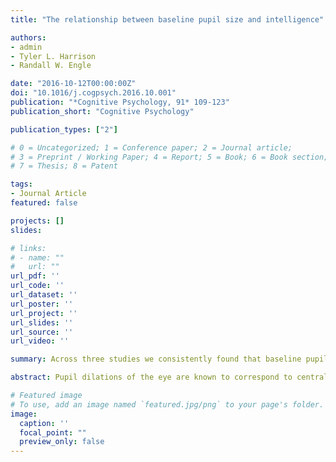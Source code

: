 ```yaml
---
title: "The relationship between baseline pupil size and intelligence"

authors:
- admin
- Tyler L. Harrison
- Randall W. Engle

date: "2016-10-12T00:00:00Z"
doi: "10.1016/j.cogpsych.2016.10.001"
publication: "*Cognitive Psychology, 91* 109-123"
publication_short: "Cognitive Psychology"

publication_types: ["2"]

# 0 = Uncategorized; 1 = Conference paper; 2 = Journal article;
# 3 = Preprint / Working Paper; 4 = Report; 5 = Book; 6 = Book section;
# 7 = Thesis; 8 = Patent

tags:
- Journal Article
featured: false

projects: []
slides: 

# links:
# - name: ""
#   url: ""
url_pdf: ''
url_code: ''
url_dataset: ''
url_poster: ''
url_project: ''
url_slides: ''
url_source: ''
url_video: ''

summary: Across three studies we consistently found that baseline pupil size was related to cognitive ability. In order to provide an explanation and suggestions for future research, we also consider our findings in the context of the underlying neural mechanisms involved.

abstract: Pupil dilations of the eye are known to correspond to central cognitive processes. However, the relationship between pupil size and individual differences in cognitive ability is not as well studied. A peculiar finding that has cropped up in this research is that those high on cognitive ability have a larger pupil size, even during a passive baseline condition. Yet these findings were incidental and lacked a clear explanation. Therefore, in the present series of studies we systematically investigated whether pupil size during a passive baseline is associated with individual differences in working memory capacity and fluid intelligence. Across three studies we consistently found that baseline pupil size is, in fact, related to cognitive ability. We showed that this relationship could not be explained by differences in mental effort, and that the effect of working memory capacity and fluid intelligence on pupil size persisted even after 23 sessions and taking into account the effect of novelty or familiarity with the environment. We also accounted for potential confounding variables such as; age, ethnicity, and drug substances. Lastly, we found that it is fluid intelligence, more so than working memory capacity, which is related to baseline pupil size. In order to provide an explanation and suggestions for future research, we also consider our findings in the context of the underlying neural mechanisms involved.

# Featured image
# To use, add an image named `featured.jpg/png` to your page's folder. 
image:
  caption: ''
  focal_point: ""
  preview_only: false
---
```


